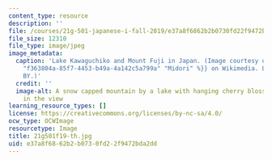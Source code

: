 ```yaml
---
content_type: resource
description: ''
file: /courses/21g-501-japanese-i-fall-2019/e37a8f6862b2b0730fd22f9472bda2dd_21g501f19-th.jpg
file_size: 12310
file_type: image/jpeg
image_metadata:
  caption: 'Lake Kawaguchiko and Mount Fuji in Japan. (Image courtesy of {{% resource_link
    "f363804a-85f7-4453-b49a-4a142c5a799a" "Midori" %}} on Wikimedia. License: CC
    BY.)'
  credit: ''
  image-alt: A snow capped mountain by a lake with hanging cherry blossom branches
    in the view
learning_resource_types: []
license: https://creativecommons.org/licenses/by-nc-sa/4.0/
ocw_type: OCWImage
resourcetype: Image
title: 21g501f19-th.jpg
uid: e37a8f68-62b2-b073-0fd2-2f9472bda2dd
---
```

